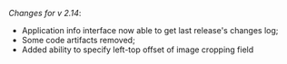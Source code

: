 _Changes for v 2.14_:
- Application info interface now able to get last release's changes log;
- Some code artifacts removed;
- Added ability to specify left-top offset of image cropping field
